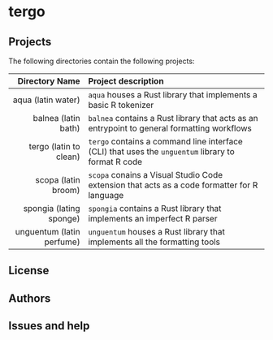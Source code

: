 # tergo

## Projects

The following directories contain the following projects:

| Directory Name | Project description |
| --------------:|:------------------- |
| aqua (latin water) | `aqua` houses a Rust library that implements a basic R tokenizer |
| balnea (latin bath) | `balnea` contains a Rust library that acts as an entrypoint to general formatting workflows |
| tergo (latin to clean) | `tergo` contains a command line interface (CLI) that uses the `unguentum` library to format R code |
| scopa (latin broom) | `scopa` conains a Visual Studio Code extension that acts as a code formatter for R language |
| spongia (lating sponge) | `spongia` contains a Rust library that implements an imperfect R parser |
| unguentum (latin perfume) | `unguentum` houses a Rust library that implements all the formatting tools |

## License

## Authors

## Issues and help
